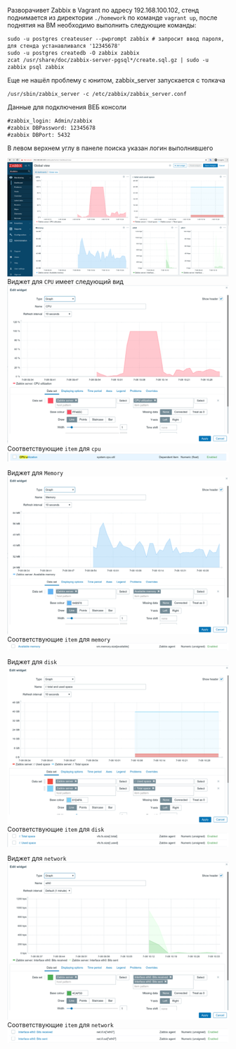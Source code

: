 Разворачивет Zabbix в Vagrant по адресу 192.168.100.102, стенд поднимается из директории `./homework` по команде `vagrant up`, после поднятия на ВМ необходимо выполнить следующие команды:

```
sudo -u postgres createuser --pwprompt zabbix # запросит ввод пароля, для стенда устанавливался '12345678'
sudo -u postgres createdb -O zabbix zabbix
zcat /usr/share/doc/zabbix-server-pgsql*/create.sql.gz | sudo -u zabbix psql zabbix
```

Еще не нашёл проблему с юнитом, zabbix_server запускается с толкача

```
/usr/sbin/zabbix_server -c /etc/zabbix/zabbix_server.conf
```

Данные для подключения ВЕБ консоли

```
#zabbix_login: Admin/zabbix
#zabbix DBPassword: 12345678
#zabbix DBPort: 5432
```
  
В левом верхнем углу в панеле поиска указан логин выполнившего

![dashboard]  
Виджет для `CPU` имеет следующий вид  
![cpu]
Соответствующие `item` для  `cpu`
![cpu_1]

Виджет для `Memory`  
![memory]
Соответствующие `item` для `memory`
![memory_1]

Виджет для `disk`
![disk]
Соответствующие `item` для `disk`
![disk_1]

Виджет для `network`
![network]
Соответствующие `item` для `network`
![network_1]



[dashboard]: https://github.com/dbudakov/18.Monitoring/blob/master/images/zabbix_dashbord.png
[cpu]: https://github.com/dbudakov/18.Monitoring/blob/master/images/zabbix_cpu_widget.png
[cpu_1]: https://github.com/dbudakov/18.Monitoring/blob/master/images/zabbix_cpu_item.png
[disk]: https://github.com/dbudakov/18.Monitoring/blob/master/images/zabbix_disk_widget.png
[disk_1]: https://github.com/dbudakov/18.Monitoring/blob/master/images/zabbix_disk_item.png
[memory]: https://github.com/dbudakov/18.Monitoring/blob/master/images/zabbix_memory_widget.png
[memory_1]: https://github.com/dbudakov/18.Monitoring/blob/master/images/zabbix_memory_item.png
[network]: https://github.com/dbudakov/18.Monitoring/blob/master/images/zabbix_eth0_widget.png
[network_1]: https://github.com/dbudakov/18.Monitoring/blob/master/images/zabbix_eht0_item.png
